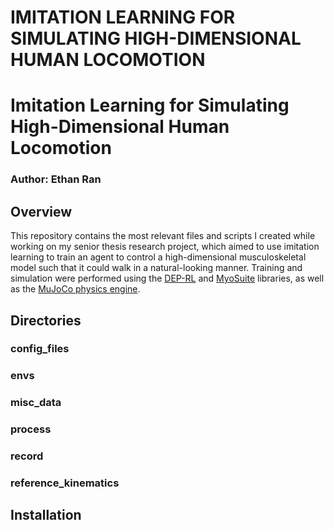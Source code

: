 # IMITATION LEARNING FOR SIMULATING HIGH-DIMENSIONAL HUMAN LOCOMOTION
# Imitation Learning for Simulating High-Dimensional Human Locomotion
### Author: Ethan Ran

## Overview
This repository contains the most relevant files and scripts I created while working on my senior thesis research project, which aimed to use imitation learning to train an agent to control a high-dimensional musculoskeletal model such that it could walk in a natural-looking manner. Training and simulation were performed using the [DEP-RL](https://deprl.readthedocs.io/en/latest/) and [MyoSuite](https://myosuite.readthedocs.io/en/latest/) libraries, as well as the [MuJoCo physics engine](https://mujoco.readthedocs.io/en/stable/overview.html).

## Directories
### config_files
### envs
### misc_data
### process
### record
### reference_kinematics

## Installation
